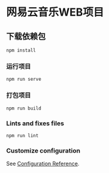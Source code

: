 # 网易云音乐WEB项目

## 下载依赖包
```
npm install
```

### 运行项目
```
npm run serve
```

### 打包项目
```
npm run build
```

### Lints and fixes files
```
npm run lint
```

### Customize configuration
See [Configuration Reference](https://cli.vuejs.org/config/).
